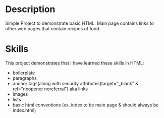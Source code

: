 # Description
Simple Project to demonstrate basic HTML.
Main page contains links to other web pages that contain recipes of food.
# Skills
This project demonstrates that I have learned these skills in HTML:
* boilerplate
* paragraphs
* anchor tags(along with security attributes(target="_blank" & rel="noopener noreferral") aka links
* images
* lists
* basic html conventions (ex. index to be main page & should always be index.html)